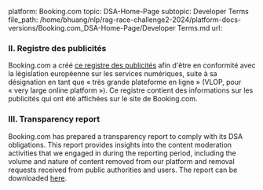 platform: Booking.com
topic: DSA-Home-Page
subtopic: Developer Terms
file_path: /home/bhuang/nlp/rag-race-challenge2-2024/platform-docs-versions/Booking.com_DSA-Home-Page/Developer Terms.md
url: <EMPTY>

### II. Registre des publicités

Booking.com a créé [ce registre des publicités](https://booking.com/ad-repository.html) afin d'être en conformité avec la législation européenne sur les services numériques, suite à sa désignation en tant que « très grande plateforme en ligne » (VLOP, pour « very large online platform »). Ce registre contient des informations sur les publicités qui ont été affichées sur le site de Booking.com.  
  

### III. Transparency report

Booking.com has prepared a transparency report to comply with its DSA obligations. This report provides insights into the content moderation activities that we engaged in during the reporting period, including the volume and nature of content removed from our platform and removal requests received from public authorities and users. The report can be downloaded [here](https://r-xx.bstatic.com/data/mobile/dsa_transparency_report_bf3fdc24.pdf).